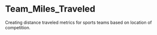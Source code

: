 # Team_Miles_Traveled
Creating distance traveled metrics for sports teams based on location of competition.

